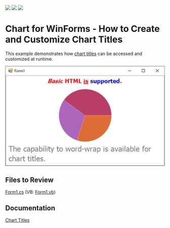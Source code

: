 <!-- default badges list -->
![](https://img.shields.io/endpoint?url=https://codecentral.devexpress.com/api/v1/VersionRange/128572625/15.2.4%2B)
[![](https://img.shields.io/badge/Open_in_DevExpress_Support_Center-FF7200?style=flat-square&logo=DevExpress&logoColor=white)](https://supportcenter.devexpress.com/ticket/details/E1375)
[![](https://img.shields.io/badge/📖_How_to_use_DevExpress_Examples-e9f6fc?style=flat-square)](https://docs.devexpress.com/GeneralInformation/403183)
<!-- default badges end -->

# Chart for WinForms - How to Create and Customize Chart Titles

This example demonstrates how [chart titles](https://docs.devexpress.com/WindowsForms/5793/controls-and-libraries/chart-control/chart-titles) can be accessed and customized at runtime.

![Chart](images/Chart.png)

## Files to Review 

[Form1.cs](./CS/Form1.cs) (VB: [Form1.vb](./VB/Form1.vb))

## Documentation

[Chart Titles](https://docs.devexpress.com/WindowsForms/5793/controls-and-libraries/chart-control/chart-titles)
